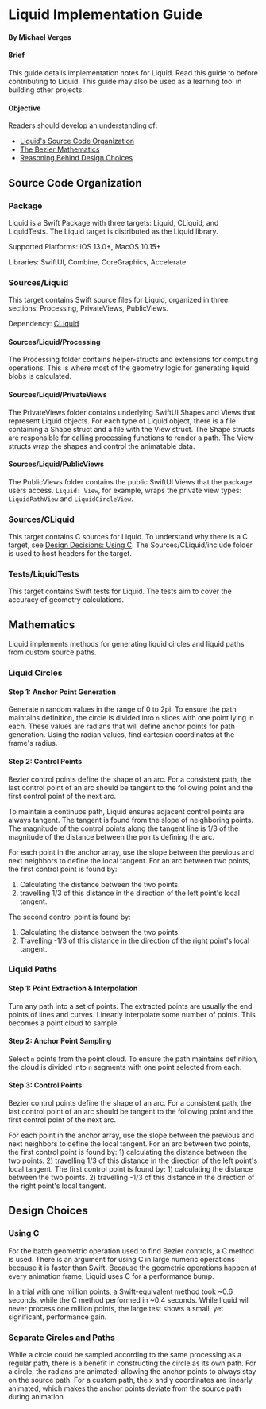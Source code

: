 #  Liquid Implementation Guide
#### By Michael Verges

#### Brief
This guide details implementation notes for Liquid. Read this guide to before contributing to Liquid. This guide may also be used as a learning tool in building other projects.

#### Objective
Readers should develop an understanding of:
- [Liquid's Source Code Organization](#source-code-organization)
- [The Bezier Mathematics](#mathematics)
- [Reasoning Behind Design Choices](#design-choices)

## Source Code Organization

### Package
Liquid is a Swift Package with three targets: Liquid, CLiquid, and LiquidTests. The Liquid target is distributed as the Liquid library.

Supported Platforms: iOS 13.0+, MacOS 10.15+

Libraries: SwiftUI, Combine, CoreGraphics, Accelerate

### Sources/Liquid
This target contains Swift source files for Liquid, organized in three sections: Processing, PrivateViews, PublicViews.

Dependency: [CLiquid](#sources/cliquid)

#### Sources/Liquid/Processing
The Processing folder contains helper-structs and extensions for computing operations. This is where most of the geometry logic for generating liquid blobs is calculated.

#### Sources/Liquid/PrivateViews
The PrivateViews folder contains underlying SwiftUI Shapes and Views that represent Liquid objects. For each type of Liquid object, there is a file containing a Shape struct and a file with the View struct. The Shape structs are responsible for calling processing functions to render a path. The View structs wrap the shapes and control the animatable data.

#### Sources/Liquid/PublicViews
The PublicViews folder contains the public SwiftUI Views that the package users access. `Liquid: View`, for example, wraps the private view types: `LiquidPathView` and   `LiquidCircleView`.

### Sources/CLiquid
This target contains C sources for Liquid. To understand why there is a C target, see [Design Decisions: Using C](#using-c). The Sources/CLiquid/include folder is used to host headers for the target.

### Tests/LiquidTests
This target contains Swift tests for Liquid. The tests aim to cover the accuracy of geometry calculations.

## Mathematics

Liquid implements methods for generating liquid circles and liquid paths from custom source paths.

### Liquid Circles

#### Step 1: Anchor Point Generation
Generate `n` random values in the range of 0 to 2pi. To ensure the path maintains definition, the circle is divided into `n` slices with one point lying in each. These values are radians that will define anchor points for path generation. Using the radian values, find cartesian coordinates at the frame's radius.

#### Step 2: Control Points
Bezier control points define the shape of an arc. For a consistent path, the last control point of an arc should be tangent to the following point and the first control point of the next arc.

To maintain a continuos path, Liquid ensures adjacent control points are always tangent. The tangent is found from the slope of neighboring points. The magnitude of the control points along the tangent line is 1/3 of the magnitude of the distance between the points defining the arc.

For each point in the anchor array, use the slope between the previous and next neighbors to define the local tangent. For an arc between two points, the first control point is found by:
1. Calculating the distance between the two points.
2. travelling 1/3 of this distance in the direction of the left point's local tangent.

The second control point is found by:
1. Calculating the distance between the two points.
2. Travelling -1/3 of this distance in the direction of the right point's local tangent.

### Liquid Paths

#### Step 1: Point Extraction & Interpolation
Turn any path into a set of points. The extracted points are usually the end points of lines and curves. Linearly interpolate some number of points. This becomes a point cloud to sample.

#### Step 2: Anchor Point Sampling
Select `n` points from the point cloud. To ensure the path maintains definition, the cloud is divided into `n` segments with one point selected from each.

#### Step 3: Control Points
Bezier control points define the shape of an arc. For a consistent path, the last control point of an arc should be tangent to the following point and the first control point of the next arc.

For each point in the anchor array, use the slope between the previous and next neighbors to define the local tangent. For an arc between two points, the first control point is found by: 1) calculating the distance between the two points. 2) travelling 1/3 of this distance in the direction of the left point's local tangent. The first control point is found by: 1) calculating the distance between the two points. 2) travelling -1/3 of this distance in the direction of the right point's local tangent.

## Design Choices

### Using C
For the batch geometric operation used to find Bezier controls, a C method is used. There is an argument for using C in large numeric operations because it is faster than Swift. Because the geometric operations happen at every animation frame, Liquid uses C for a performance bump.

In a trial with one million points, a Swift-equivalent method took ~0.6 seconds, while the C method performed in ~0.4 seconds. While liquid will never process one million points, the large test shows a small, yet significant, performance gain.

### Separate Circles and Paths 
While a circle could be sampled according to the same processing as a regular path, there is a benefit in constructing the circle as its own path. For a circle, the radians are animated; allowing the anchor points to always stay on the source path. For a custom path, the x and y coordinates are linearly animated, which makes the anchor points deviate from the source path during animation
